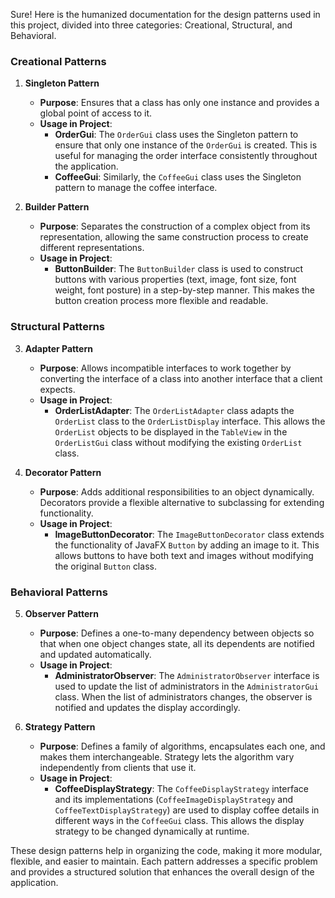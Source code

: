 Sure! Here is the humanized documentation for the design patterns used in this project, divided into three categories: Creational, Structural, and Behavioral.

### Creational Patterns

1. **Singleton Pattern**
   - **Purpose**: Ensures that a class has only one instance and provides a global point of access to it.
   - **Usage in Project**: 
     - **OrderGui**: The `OrderGui` class uses the Singleton pattern to ensure that only one instance of the `OrderGui` is created. This is useful for managing the order interface consistently throughout the application.
     - **CoffeeGui**: Similarly, the `CoffeeGui` class uses the Singleton pattern to manage the coffee interface.

2. **Builder Pattern**
   - **Purpose**: Separates the construction of a complex object from its representation, allowing the same construction process to create different representations.
   - **Usage in Project**: 
     - **ButtonBuilder**: The `ButtonBuilder` class is used to construct buttons with various properties (text, image, font size, font weight, font posture) in a step-by-step manner. This makes the button creation process more flexible and readable.

### Structural Patterns

3. **Adapter Pattern**
   - **Purpose**: Allows incompatible interfaces to work together by converting the interface of a class into another interface that a client expects.
   - **Usage in Project**: 
     - **OrderListAdapter**: The `OrderListAdapter` class adapts the `OrderList` class to the `OrderListDisplay` interface. This allows the `OrderList` objects to be displayed in the `TableView` in the `OrderListGui` class without modifying the existing `OrderList` class.

4. **Decorator Pattern**
   - **Purpose**: Adds additional responsibilities to an object dynamically. Decorators provide a flexible alternative to subclassing for extending functionality.
   - **Usage in Project**: 
     - **ImageButtonDecorator**: The `ImageButtonDecorator` class extends the functionality of JavaFX `Button` by adding an image to it. This allows buttons to have both text and images without modifying the original `Button` class.

### Behavioral Patterns

5. **Observer Pattern**
   - **Purpose**: Defines a one-to-many dependency between objects so that when one object changes state, all its dependents are notified and updated automatically.
   - **Usage in Project**: 
     - **AdministratorObserver**: The `AdministratorObserver` interface is used to update the list of administrators in the `AdministratorGui` class. When the list of administrators changes, the observer is notified and updates the display accordingly.

6. **Strategy Pattern**
   - **Purpose**: Defines a family of algorithms, encapsulates each one, and makes them interchangeable. Strategy lets the algorithm vary independently from clients that use it.
   - **Usage in Project**: 
     - **CoffeeDisplayStrategy**: The `CoffeeDisplayStrategy` interface and its implementations (`CoffeeImageDisplayStrategy` and `CoffeeTextDisplayStrategy`) are used to display coffee details in different ways in the `CoffeeGui` class. This allows the display strategy to be changed dynamically at runtime.

These design patterns help in organizing the code, making it more modular, flexible, and easier to maintain. Each pattern addresses a specific problem and provides a structured solution that enhances the overall design of the application.
